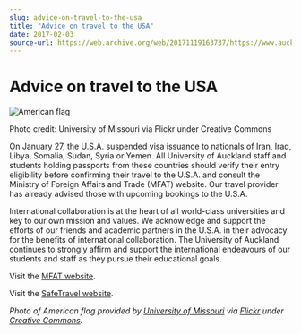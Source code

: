 ```yaml
---
slug: advice-on-travel-to-the-usa
title: "Advice on travel to the USA"
date: 2017-02-03
source-url: https://web.archive.org/web/20171119163737/https://www.auckland.ac.nz/en/about/news-events-and-notices/notices/notices-2017/02/advice-on-travel-to-the-usa.html
---
```

Advice on travel to the USA
===========================

![American flag](https://www.auckland.ac.nz/en/about/news-events-and-notices/notices/notices-2017/02/advice-on-travel-to-the-usa/_jcr_content/par/textimage/image.img.jpg/1486081726793.jpg "American flag")

Photo credit: University of Missouri via Flickr under Creative Commons

On January 27, the U.S.A. suspended visa issuance to nationals of Iran, Iraq, Libya, Somalia, Sudan, Syria or Yemen. All University of Auckland staff and students holding passports from these countries should verify their entry eligibility before confirming their travel to the U.S.A. and consult the Ministry of Foreign Affairs and Trade (MFAT) website. Our travel provider has already advised those with upcoming bookings to the U.S.A.

International collaboration is at the heart of all world-class universities and key to our own mission and values. We acknowledge and support the efforts of our friends and academic partners in the U.S.A. in their advocacy for the benefits of international collaboration. The University of Auckland continues to strongly affirm and support the international endeavours of our students and staff as they pursue their educational goals.  

Visit the [MFAT website](http://mfat.govt.nz/).

Visit the [SafeTravel website](https://safetravel.govt.nz/).

_Photo of American flag provided by [University of Missouri](https://www.flickr.com/photos/umsystem/) via [Flickr](https://www.flickr.com/) under [Creative Commons](https://creativecommons.org/licenses/by-nc-nd/2.0/)._